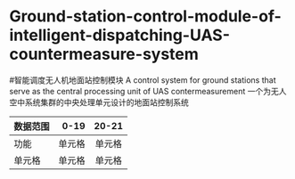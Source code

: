 # Ground-station-control-module-of-intelligent-dispatching-UAS-countermeasure-system
#智能调度无人机地面站控制模块
A control system for ground stations that serve as the central processing unit of UAS contermeasurement
一个为无人空中系统集群的中央处理单元设计的地面站控制系统

| 数据范围 | 0-19 | 20-21 |
| :-----  | ----: | :----: |
| 功能    | 单元格 | 单元格 |
| 单元格 | 单元格 | 单元格 |
